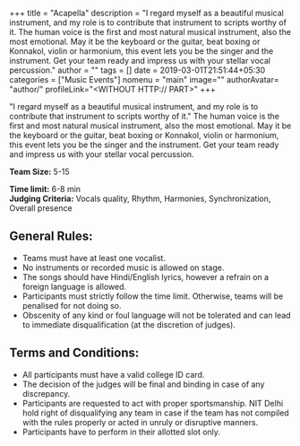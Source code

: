 +++
title = "Acapella"
description = "I regard myself as a beautiful musical instrument, and my role is to contribute that instrument to scripts worthy of it. The human voice is the first and most natural musical instrument, also the most emotional. May it be the keyboard or the guitar, beat boxing or Konnakol, violin or harmonium, this event lets you be the singer and the instrument. Get your team ready and impress us with your stellar vocal percussion."
author = ""
tags = []
date = 2019-03-01T21:51:44+05:30
categories = ["Music Events"]
nomenu = "main"
image="<BACKGROUND IMAGE FOR YOUR POST>"
authorAvatar= "author/<YOUR AVATAR>"
profileLink="<WITHOUT HTTP:// PART>"
+++

"I regard myself as a beautiful musical instrument, and my role is to contribute that instrument to scripts worthy of it." The human voice is the first and most natural musical instrument, also the most emotional. May it be the keyboard or the guitar, beat boxing or Konnakol, violin or harmonium, this event lets you be the singer and the instrument. Get your team ready and impress us with your stellar vocal percussion.

**Team Size:** 5-15

**Time limit:** 6-8 min\
**Judging Criteria:** Vocals quality, Rhythm, Harmonies,
Synchronization, Overall presence

## General Rules:

-   Teams must have at least one vocalist.
-   No instruments or recorded music is allowed on stage.
-   The songs should have Hindi/English lyrics, however a refrain on a foreign language is allowed.
-   Participants must strictly follow the time limit. Otherwise, teams will be penalised for not doing so.
-   Obscenity of any kind or foul language will not be tolerated and can lead to immediate disqualification (at the discretion of judges).

## Terms and Conditions:

-   All participants must have a valid college ID card.
-   The decision of the judges will be final and binding in case of any discrepancy.
-   Participants are requested to act with proper sportsmanship. NIT Delhi hold right of disqualifying any team in case if the team has not compiled with the rules properly or acted in unruly or disruptive manners.
-   Participants have to perform in their allotted slot only.


